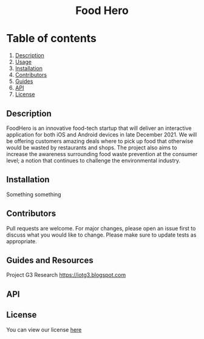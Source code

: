 <h1 align="center"> Food Hero </h1>


# Table of contents

1. [Description](#description)
2. [Usage](#Usage)
3. [Installation](#Installation)
4. [Contributors](#Contributors)
5. [Guides](#Guides)
6. [API](#API)
7. [License](#License)


## Description <a name="description"></a>

FoodHero is an innovative food-tech startup that will deliver an interactive application for both iOS and Android devices in late December 2021.
We will be offering customers amazing deals where to pick up food that otherwise would be wasted by restaurants and shops.
The project also aims to increase the awareness surrounding food waste prevention at the consumer level; a notion that continues to challenge the environmental industry.



## Installation <a name="Installation"></a>

Something something



## Contributors <a name="Contributors"></a>

Pull requests are welcome. For major changes, please open an issue first to discuss what you would like to change.
Please make sure to update tests as appropriate.

## Guides and Resources <a name="Guides"></a>

Project G3 Research https://iotg3.blogspot.com


## API <a name="API"></a>


## License <a name="License"></a>

You can view our license [here](https://github.com/sharryv/AIT-FoodHero/blob/master/Licence.txt)
